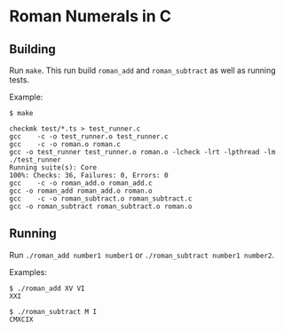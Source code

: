 # Roman Numerals in C

## Building

Run `make`. This run build `roman_add` and `roman_subtract` as well as running tests.

Example:

```
$ make

checkmk test/*.ts > test_runner.c
gcc    -c -o test_runner.o test_runner.c
gcc    -c -o roman.o roman.c
gcc -o test_runner test_runner.o roman.o -lcheck -lrt -lpthread -lm
./test_runner
Running suite(s): Core
100%: Checks: 36, Failures: 0, Errors: 0
gcc    -c -o roman_add.o roman_add.c
gcc -o roman_add roman_add.o roman.o
gcc    -c -o roman_subtract.o roman_subtract.c
gcc -o roman_subtract roman_subtract.o roman.o
```

## Running

Run `./roman_add number1 number1` or `./roman_subtract number1 number2`.

Examples:

```
$ ./roman_add XV VI
XXI
```

```
$ ./roman_subtract M I
CMXCIX
```
